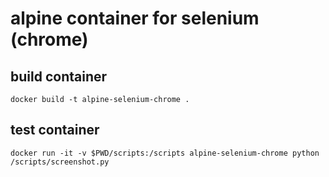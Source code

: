 # alpine container for selenium (chrome)

## build container
```shell
docker build -t alpine-selenium-chrome .
```

## test container

```shell
docker run -it -v $PWD/scripts:/scripts alpine-selenium-chrome python /scripts/screenshot.py

```